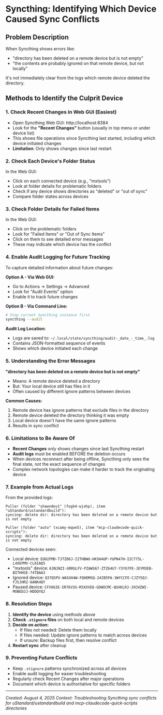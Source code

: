# Syncthing: Identifying Which Device Caused Sync Conflicts

## Problem Description
When Syncthing shows errors like:
- "directory has been deleted on a remote device but is not empty"
- "the contents are probably ignored on that remote device, but not locally"

It's not immediately clear from the logs which remote device deleted the directory.

## Methods to Identify the Culprit Device

### 1. **Check Recent Changes in Web GUI** (Easiest)
- Open Syncthing Web GUI: http://localhost:8384
- Look for the **"Recent Changes"** button (usually in top menu or under device list)
- This shows file operations since Syncthing last started, including which device initiated changes
- **Limitation**: Only shows changes since last restart

### 2. **Check Each Device's Folder Status**
In the Web GUI:
- Click on each connected device (e.g., "mxtools")
- Look at folder details for problematic folders
- Check if any device shows directories as "deleted" or "out of sync"
- Compare folder states across devices

### 3. **Check Folder Details for Failed Items**
In the Web GUI:
- Click on the problematic folders
- Look for "Failed Items" or "Out of Sync Items"
- Click on them to see detailed error messages
- These may indicate which device has the conflict

### 4. **Enable Audit Logging for Future Tracking**
To capture detailed information about future changes:

**Option A - Via Web GUI:**
- Go to Actions → Settings → Advanced
- Look for "Audit Events" option
- Enable it to track future changes

**Option B - Via Command Line:**
```bash
# Stop current Syncthing instance first
syncthing --audit
```

**Audit Log Location:**
- Logs are saved to: `~/.local/state/syncthing/audit-_date_-_time_.log`
- Contains JSON-formatted sequence of events
- Shows which device initiated each change

### 5. **Understanding the Error Messages**

**"directory has been deleted on a remote device but is not empty"**
- Means: A remote device deleted a directory
- But: Your local device still has files in it
- Often caused by different ignore patterns between devices

**Common Causes:**
1. Remote device has ignore patterns that exclude files in the directory
2. Remote device deleted the directory thinking it was empty
3. Local device doesn't have the same ignore patterns
4. Results in sync conflict

### 6. **Limitations to Be Aware Of**

- **Recent Changes** only shows changes since last Syncthing restart
- **Audit logs** must be enabled BEFORE the deletion occurs
- When devices reconnect after being offline, Syncthing only sees the final state, not the exact sequence of changes
- Complex network topologies can make it harder to track the originating device

### 7. **Example from Actual Logs**

From the provided logs:
```
Puller (folder "shawndev1" (fogk4-wjohp), item "uStandard/ustandardbuild"): 
syncing: delete dir: directory has been deleted on a remote device but is not empty

Puller (folder "auto" (xcamy-mqoe5), item "mcp-claudecode-quick-scripts"): 
syncing: delete dir: directory has been deleted on a remote device but is not empty
```

Connected devices seen:
- Local device: `EOO2FMD-TJTZD6J-I2THBWU-HKSH4UP-YUPN47H-I2C775L-L4XEPMV-CL6IAQ5`
- "mxtools" device: `63NJNZI-GRRULFV-PZAWS67-ZTZ64U7-Y3Y67FE-JEYM3EB-BITHHSE-74TBAA3`
- Ignored device: `Q37Q5PV-WASXH4W-FQHDMSQ-24IB5PA-3WYCCFE-CJZY5QJ-FJSJHRZ-6ANK4QY`
- Paused device: `CFVO63E-IR76V3G-M3XXVE6-GDWOCMC-QUXKLRJ-JXCHZWI-MOBEDJJ-HDDQYQJ`

### 8. **Resolution Steps**

1. **Identify the device** using methods above
2. **Check `.stignore` files** on both local and remote devices
3. **Decide on action:**
   - If files not needed: Delete them locally
   - If files needed: Update ignore patterns to match across devices
   - If unsure: Backup files first, then resolve conflict
4. **Restart sync** after cleanup

### 9. **Preventing Future Conflicts**

- Keep `.stignore` patterns synchronized across all devices
- Enable audit logging for easier troubleshooting
- Regularly check Recent Changes after major operations
- Document which device is authoritative for specific folders

---
*Created: August 4, 2025*
*Context: Troubleshooting Syncthing sync conflicts for uStandard/ustandardbuild and mcp-claudecode-quick-scripts directories*